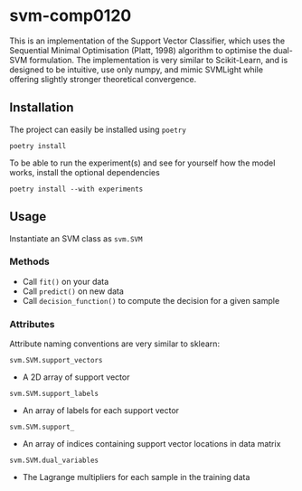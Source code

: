# svm-comp0120

This is an implementation of the Support Vector Classifier, which uses the Sequential Minimal Optimisation (Platt, 1998) algorithm to optimise the dual-SVM formulation.
The implementation is very similar to Scikit-Learn, and is designed to be intuitive, use only numpy, and mimic SVMLight while offering slightly stronger theoretical convergence.

## Installation
The project can easily be installed using `poetry`

`poetry install`

To be able to run the experiment(s) and see for yourself how the model works, install the optional dependencies

`poetry install --with experiments`

## Usage

Instantiate an SVM class as `svm.SVM`

### Methods
- Call `fit()` on your data
- Call `predict()` on new data
- Call `decision_function()` to compute the decision for a given sample

### Attributes
Attribute naming conventions are very similar to sklearn:

`svm.SVM.support_vectors`
- A 2D array of support vector 

`svm.SVM.support_labels`
- An array of labels for each support vector

`svm.SVM.support_`
- An array of indices containing support vector locations in data matrix

`svm.SVM.dual_variables`
- The Lagrange multipliers for each sample in the training data
